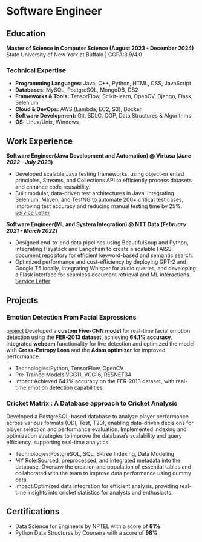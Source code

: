 # Software Engineer 
## Education
**Master of Science in Computer Science (August 2023 - December 2024)**  
State University of New York at Buffalo | CGPA:3.9/4.0
### Technical Expertise 
- **Programming Languages:** Java, C++, Python, HTML, CSS, JavaScript
- **Databases:** MySQL, PostgreSQL, MongoDB, DB2
- **Frameworks & Tools:** TensorFlow, Scikit-learn, OpenCV, Django, Flask, Selenium
- **Cloud & DevOps:** AWS (Lambda, EC2, S3), Docker
- **Software Development:** Git, SDLC, OOP, Data Structures & Algorithms
- **OS:** Linux/Unix, Windows
## Work Experience
**Software Engineer(Java Development and Automation) @ Virtusa (_June 2022 - July 2023_)**
- Developed scalable Java testing frameworks, using object-oriented principles, Streams, and Collections API to efficiently process datasets and enhance code reusability.
- Built modular, data-driven test architectures in Java, integrating Selenium, Maven, and TestNG to automate 200+ critical test cases, improving test accuracy and reducing manual testing time by 25%.
[service Letter](https://github.com/Aakanksha-o4/Aakanksha-o4.github.io/blob/main/assets/Service_Letter_Virtusa.jpg)
 
**Software Engineer(ML and System Integration) @ NTT Data (_February 2021 - March 2022_)**
- Designed end-to-end data pipelines using BeautifulSoup and Python, integrating Haystack and Langchain to create a scalable FAISS document repository for efficient keyword-based and semantic search.
- Optimized performance and cost-efficiency by deploying GPT-2 and Google T5 locally, integrating Whisper for audio queries, and developing a Flask interface for seamless document retrieval and ML interactions.
[Service Letter](https://github.com/Aakanksha-o4/Aakanksha-o4.github.io/blob/main/assets/Serive_Letter_NTT.jpg)

## Projects
### Emotion Detection From Facial Expressions 
[project](https://github.com/ChinthaSrikar/Emotion_Recognition_From_Facial_Expressions)
Developed a **custom Five-CNN model** for real-time facial emotion detection using the **FER-2013 dataset**, achieving **64.1% accuracy**. Integrated **webcam** functionality for live detection and optimized the model with **Cross-Entropy Loss** and the **Adam optimizer** for improved performance.
- Technologies:Python, TensorFlow, OpenCV
- Pre-Trained Models:VGG11, VGG16, RESNET34
- Impact:Achieved 64.1% accuracy on the FER-2013 dataset, with real-time emotion detection capabilities.
### Cricket Matrix : A Database approach to Cricket Analysis
Developed a PostgreSQL-based database to analyze player performance across various formats (ODI, Test, T20), enabling data-driven decisions for player selection and performance evaluation. Implemented indexing and optimization strategies to improve the database’s scalability and query efficiency, supporting real-time analytics.
- Technologies:PostgreSQL, SQL, B-tree Indexing, Data Modeling
- MY Role:Sourced, preprocessed, and integrated metadata into the database. Oversaw the creation and population of essential tables and collaborated with the team to improve data performance using dummy data.
- Impact:Optimized data integration for efficient analysis, providing real-time insights into cricket statistics for analysts and enthusiasts.
## Certifications
- Data Science for Engineers by NPTEL with a score of **81%**.
- Python Data Structures by Coursera with a score of **98%**

  
